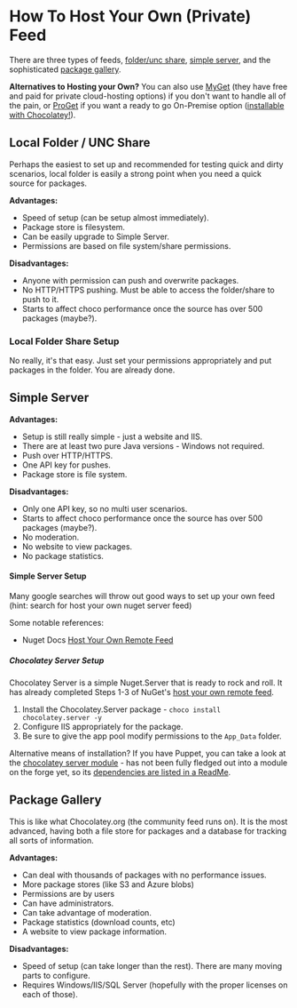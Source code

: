 # How To Host Your Own (Private) Feed

There are three types of feeds, [folder/unc share](#local-folder--unc-share), [simple server](#simple-server), and the sophisticated [package gallery](#package-gallery). 

**Alternatives to Hosting your Own?**
You can also use [MyGet]() (they have free and paid for private cloud-hosting options) if you don't want to handle all of the pain, or [ProGet](http://inedo.com/proget/overview) if you want a ready to go On-Premise option ([installable with Chocolatey!](https://chocolatey.org/packages/proget)).

## Local Folder / UNC Share
Perhaps the easiest to set up and recommended for testing quick and dirty scenarios, local folder is easily a strong point when you need a quick source for packages.

**Advantages:**
* Speed of setup (can be setup almost immediately).
* Package store is filesystem.
* Can be easily upgrade to Simple Server.
* Permissions are based on file system/share permissions.

**Disadvantages:**
* Anyone with permission can push and overwrite packages.
* No HTTP/HTTPS pushing. Must be able to access the folder/share to push to it. 
* Starts to affect choco performance once the source has over 500 packages (maybe?).

### Local Folder Share Setup

No really, it's that easy. Just set your permissions appropriately and put packages in the folder. You are already done.

## Simple Server

**Advantages:**
* Setup is still really simple - just a website and IIS.
* There are at least two pure Java versions - Windows not required.
* Push over HTTP/HTTPS.
* One API key for pushes.
* Package store is file system.

**Disadvantages:**
* Only one API key, so no multi user scenarios.
* Starts to affect choco performance once the source has over 500 packages (maybe?).
* No moderation.
* No website to view packages.
* No package statistics.

#### Simple Server Setup

Many google searches will throw out good ways to set up your own feed (hint: search for host your own nuget server feed)

Some notable references:
 * Nuget Docs [Host Your Own Remote Feed](https://docs.nuget.org/Create/Hosting-Your-Own-NuGet-Feeds#creating-remote-feeds)

##### Chocolatey Server Setup
Chocolatey Server is a simple Nuget.Server that is ready to rock and roll. It has already completed Steps 1-3 of NuGet's [host your own remote feed](https://docs.nuget.org/Create/Hosting-Your-Own-NuGet-Feeds#creating-remote-feeds).

 1. Install the Chocolatey.Server package - `choco install chocolatey.server -y`
 1. Configure IIS appropriately for the package.
 1. Be sure to give the app pool modify permissions to the `App_Data` folder.

Alternative means of installation? If you have Puppet, you can take a look at the [chocolatey server module](https://github.com/ferventcoder/puppet-chocolatey-presentation/blob/master/demo/puppet/modules/chocolateyserver/manifests/init.pp) - has not been fully fledged out into a module on the forge yet, so its [dependencies are listed in a ReadMe](https://github.com/ferventcoder/puppet-chocolatey-presentation/blob/master/demo/puppet/modules/ReadMe.md). 

## Package Gallery
This is like what Chocolatey.org (the community feed runs on). It is the most advanced, having both a file store for packages and a database for tracking all sorts of information.

**Advantages:**
* Can deal with thousands of packages with no performance issues.
* More package stores (like S3 and Azure blobs)
* Permissions are by users
* Can have administrators.
* Can take advantage of moderation.
* Package statistics (download counts, etc)
* A website to view package information.

**Disadvantages:**
* Speed of setup (can take longer than the rest). There are many moving parts to configure.
* Requires Windows/IIS/SQL Server (hopefully with the proper licenses on each of those).
